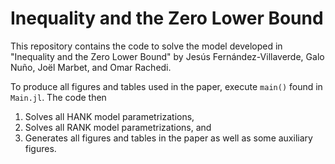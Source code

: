 # Inequality and the Zero Lower Bound

This repository contains the code to solve the model developed in "Inequality and the Zero Lower Bound" by Jesús Fernández-Villaverde, Galo Nuño, Joël Marbet, and Omar Rachedi.

To produce all figures and tables used in the paper, execute `main()` found in `Main.jl`. The code then

1. Solves all HANK model parametrizations,
2. Solves all RANK model parametrizations, and
3. Generates all figures and tables in the paper as well as some auxiliary figures.
